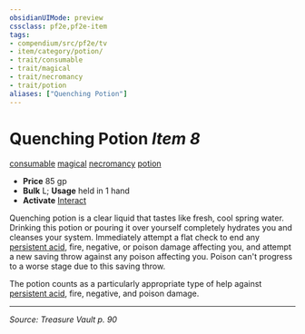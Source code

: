 ```yaml
---
obsidianUIMode: preview
cssclass: pf2e,pf2e-item
tags:
- compendium/src/pf2e/tv
- item/category/potion/
- trait/consumable
- trait/magical
- trait/necromancy
- trait/potion
aliases: ["Quenching Potion"]
---
```

# Quenching Potion *Item 8*  
[consumable](rules/traits/consumable.md "Consumable Item Trait")  [magical](rules/traits/magical.md "Magical Item Trait")  [necromancy](rules/traits/necromancy.md "Necromancy School Trait")  [potion](rules/traits/potion.md "Potion Item Trait")  

- **Price** 85 gp
- **Bulk** L; **Usage** held in 1 hand
- **Activate** [Interact](rules/actions/interact.md)

Quenching potion is a clear liquid that tastes like fresh, cool spring water. Drinking this potion or pouring it over yourself completely hydrates you and cleanses your system. Immediately attempt a flat check to end any [persistent acid](rules/conditions.md#Persistent%20Damage), fire, negative, or poison damage affecting you, and attempt a new saving throw against any poison affecting you. Poison can't progress to a worse stage due to this saving throw.

The potion counts as a particularly appropriate type of help against [persistent acid](rules/conditions.md#Persistent%20Damage), fire, negative, and poison damage.


---
*Source: Treasure Vault p. 90*
